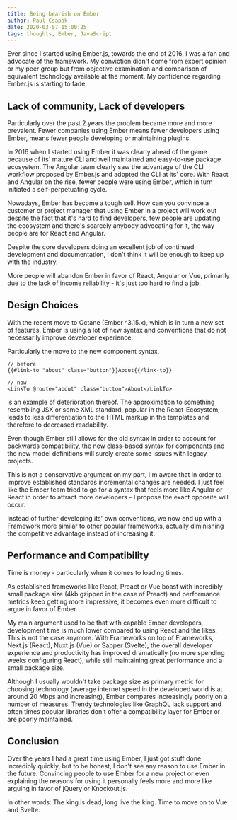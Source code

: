 ```yaml
---
title: Being bearish on Ember
author: Paul Csapak
date: 2020-03-07 15:00:25
tags: thoughts, Ember, JavaScript
---
```


Ever since I started using Ember.js, towards the end of 2016, I was a fan and advocate of the framework. My conviction didn't come from expert opinion or my peer group but from objective examination and comparison of equivalent technology available at the moment. My confidence regarding Ember.js is starting to fade.

<!-- more -->

## Lack of community, Lack of developers

Particularly over the past 2 years the problem became more and more prevalent. Fewer companies using Ember means fewer developers using Ember, means fewer people developing or maintaining plugins. 

In 2016 when I started using Ember it was clearly ahead of the game because of its' mature CLI and well maintained and easy-to-use package ecosystem. The Angular team clearly saw the advantage of the CLI workflow proposed by Ember.js and adopted the CLI at its' core. With React and Angular on the rise, fewer people were using Ember, which in turn initiated a self-perpetuating cycle.

Nowadays, Ember has become a tough sell. How can you convince a customer or project  manager that using Ember in a project will work out despite the fact that it's hard to find developers, few people are updating the ecosystem and there's scarcely anybody advocating for it, the way people are for React and Angular.

Despite the core developers doing an excellent job of continued development and documentation, I don't think it will be enough to keep up with the industry.

More people will abandon Ember in favor of React, Angular or Vue, primarily due to the lack of income reliability - it's just too hard to find a job.

## Design Choices

With the recent move to Octane (Ember ^3.15.x), which is in turn a new set of features, Ember is using a lot of new syntax and conventions that do not necessarily improve developer experience. 

Particularly the move to the new component syntax,

```
// before
{{#link-to "about" class="button"}}About{{/link-to}}

// now
<LinkTo @route="about" class="button">About</LinkTo>
```
is an example of deterioration thereof. The approximation to something resembling JSX or some XML standard, popular in the React-Ecosystem, leads to less differentiation to the HTML markup in the templates and therefore to decreased readability. 

Even though Ember still allows for the old syntax in order to account for backwards compatibility, the new class-based syntax for components and the new model definitions will surely create some issues with legacy projects.

This is not a conservative argument on my part, I'm aware that in order to improve established standards incremental changes are needed. I just feel like the Ember team tried to go for a syntax that feels more like Angular or React in order to attract more developers - I propose the exact opposite will occur.

Instead of further developing its' own conventions, we now end up with a Framework more similar to other popular frameworks, actually diminishing the competitive advantage instead of increasing it.

## Performance and Compatibility

Time is money - particularly when it comes to loading times.

As established frameworks like React, Preact or Vue boast with incredibly small package size (4kb gzipped in the case of Preact) and performance metrics keep getting more impressive, it becomes even more difficult to argue in favor of Ember.

My main argument used to be that with capable Ember developers, development time is much lower compared to using React and the likes. This is not the case anymore. With Frameworks on top of Frameworks, Next.js (React), Nuxt.js (Vue) or Sapper (Svelte), the overall developer experience and productivity has improved dramatically (no more spending weeks configuring React), while still maintaining great performance and a small package size.

Although I usually wouldn't take package size as primary metric for choosing technology (average internet speed in the developed world is at around 20 Mbps and increasing), Ember compares increasingly poorly on a number of measures.
Trendy technologies like GraphQL lack support and often times popular libraries don't offer a compatibility layer for Ember or are poorly maintained.

## Conclusion

Over the years I had a great time using Ember, I just got stuff done incredibly quickly, but to be honest, I don't see any reason to use Ember in the future. Convincing people to use Ember for a new project or even explaining the reasons for using it personally feels more and more like arguing in favor of jQuery or Knockout.js.

In other words: The king is dead, long live the king. Time to move on to Vue and Svelte.









